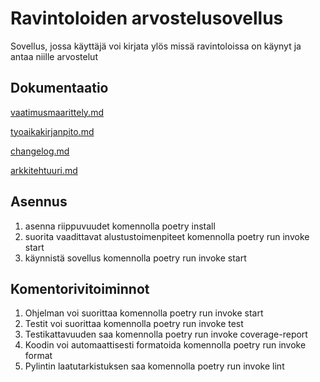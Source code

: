 # Ravintoloiden arvostelusovellus

Sovellus, jossa käyttäjä voi kirjata ylös missä ravintoloissa on käynyt ja antaa niille arvostelut

## Dokumentaatio

[vaatimusmaarittely.md](https://github.com/janikakalliokoski/ot-harjoitustyo/blob/master/dokumentaatio/vaatimusmaarittely.md)

[tyoaikakirjanpito.md](https://github.com/janikakalliokoski/ot-harjoitustyo/blob/master/dokumentaatio/tyoaikakirjanpito.md)

[changelog.md](https://github.com/janikakalliokoski/ot-harjoitustyo/blob/master/dokumentaatio/changelog.md)

[arkkitehtuuri.md](https://github.com/janikakalliokoski/ot-harjoitustyo/blob/master/dokumentaatio/arkkitehtuuri.md)

## Asennus
1. asenna riippuvuudet komennolla poetry install
2. suorita vaadittavat alustustoimenpiteet komennolla poetry run invoke start
3. käynnistä sovellus komennolla poetry run invoke start

## Komentorivitoiminnot

1. Ohjelman voi suorittaa komennolla poetry run invoke start
2. Testit voi suorittaa komennolla poetry run invoke test
3. Testikattavuuden saa komennolla poetry run invoke coverage-report
4. Koodin voi automaattisesti formatoida komennolla poetry run invoke format
5. Pylintin laatutarkistuksen saa komennolla poetry run invoke lint
